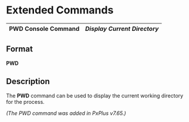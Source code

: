 # Extended Commands

**PWD Console Command** |  **_Display Current Directory_**  
---|---  
  
## Format

**PWD**

## Description

The **PWD** command can be used to display the current working directory for the process.

_(The PWD command was added in PxPlus v7.65.)_
